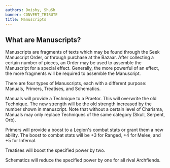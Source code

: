 ```yaml
---
authors: Doishy, ShuSh
banner: CONVERT_TRIBUTE
title: Manuscripts
---
```


## What are Manuscripts?

Manuscripts are fragments of texts which may be found through the Seek
Manuscript Order, or through purchase at the Bazaar. After collecting a certain
number of pieces, an Order may be used to assemble the Manuscript for a special
effect. Generally, the more powerful of an effect, the more fragments will be
required to assemble the Manuscript.

There are four types of Manuscripts, each with a different purpose: Manuals,
Primers, Treatises, and Schematics.

Manuals will provide a Technique to a Praetor. This will overwrite the old
Technique. The new strength will be the old strength increased by the number
shown in manuscript. Note that without a certain level of Charisma, Manuals may
only replace Techniques of the same category (Skull, Serpent, Orb).

Primers will provide a boost to a Legion's combat stats or grant them a new
ability. The boost to combat stats will be +3 for Ranged, +4 for Melee, and +5
for Infernal.

Treatises will boost the specified power by two.

Schematics will reduce the specified power by one for all rival Archfiends.

